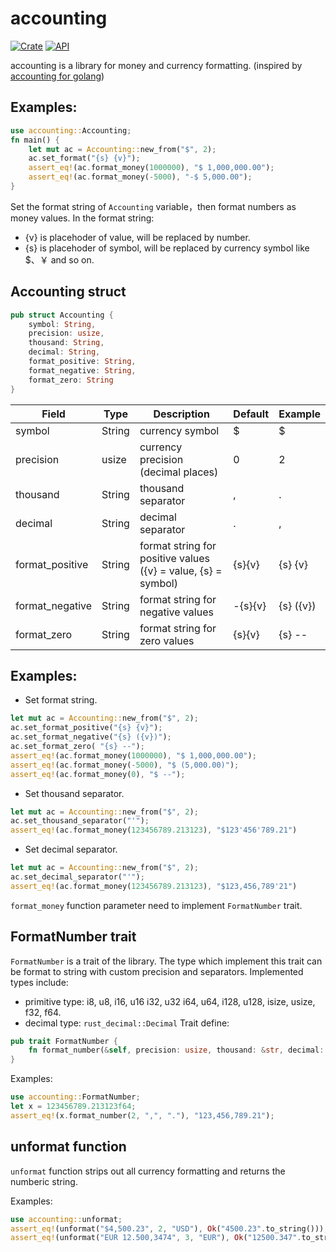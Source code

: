 # accounting

[![Crate](https://img.shields.io/crates/v/accounting.svg)](https://crates.io/crates/accounting)
[![API](https://docs.rs/rand/badge.svg)](https://docs.rs/accounting)


accounting is a library for money and currency formatting. (inspired by [accounting for golang](https://github.com/leekchan/accounting))


## Examples: 
```Rust
use accounting::Accounting;
fn main() {
    let mut ac = Accounting::new_from("$", 2);
    ac.set_format("{s} {v}");
    assert_eq!(ac.format_money(1000000), "$ 1,000,000.00");
    assert_eq!(ac.format_money(-5000), "-$ 5,000.00");
}
```
Set the format string of `Accounting` variable，then format numbers as money values. In the format string:
- {v} is placehoder of value, will be replaced by number.  
- {s} is placehoder of symbol, will be replaced by currency symbol like $、￥ and so on.


## Accounting struct

```rust
pub struct Accounting {
	symbol: String,
	precision: usize,  
	thousand: String,
	decimal: String, 
	format_positive: String,
	format_negative: String,
	format_zero: String
}
```

 
| Field | Type | Description | Default | Example |
| ------------- | ------------- | ------------- | ------------- | ------------- |
| symbol          | String | currency symbol |  $ | $ |
| precision       | usize  | currency precision (decimal places) | 0 | 2 |
| thousand        | String | thousand separator | , | . |
| decimal         | String | decimal separator | . | , |
| format_positive | String | format string for positive values ({v} = value, {s} = symbol) | {s}{v} | {s} {v} |
| format_negative | String | format string for negative values | -{s}{v} | {s} ({v}) |
| format_zero     | String | format string for zero values | {s}{v} | {s} -- |


## Examples: 
- Set format string.
```rust
let mut ac = Accounting::new_from("$", 2);
ac.set_format_positive("{s} {v}");
ac.set_format_negative("{s} ({v})");
ac.set_format_zero( "{s} --");
assert_eq!(ac.format_money(1000000), "$ 1,000,000.00");
assert_eq!(ac.format_money(-5000), "$ (5,000.00)");
assert_eq!(ac.format_money(0), "$ --");
```
- Set thousand separator.
```rust
let mut ac = Accounting::new_from("$", 2);
ac.set_thousand_separator("'");
assert_eq!(ac.format_money(123456789.213123), "$123'456'789.21")
```

- Set decimal separator.
```rust
let mut ac = Accounting::new_from("$", 2);
ac.set_decimal_separator("'");
assert_eq!(ac.format_money(123456789.213123), "$123,456,789'21")
```
 
`format_money` function parameter need to implement `FormatNumber` trait.


## FormatNumber trait
`FormatNumber` is a trait of the library.
The type which implement this trait can be format to string with custom precision and separators. Implemented types include:   
* primitive type: i8, u8, i16, u16 i32, u32 i64, u64, i128, u128, isize, usize, f32, f64.
* decimal type: `rust_decimal::Decimal`
Trait define:
```rust
pub trait FormatNumber {
    fn format_number(&self, precision: usize, thousand: &str, decimal: &str) -> String;
}
```

Examples:

```rust
use accounting::FormatNumber;
let x = 123456789.213123f64;
assert_eq!(x.format_number(2, ",", "."), "123,456,789.21");
```



## unformat function
`unformat` function strips out all currency formatting and returns the numberic string.

Examples:

```rust
use accounting::unformat;
assert_eq!(unformat("$4,500.23", 2, "USD"), Ok("4500.23".to_string()));
assert_eq!(unformat("EUR 12.500,3474", 3, "EUR"), Ok("12500.347".to_string()));
```


